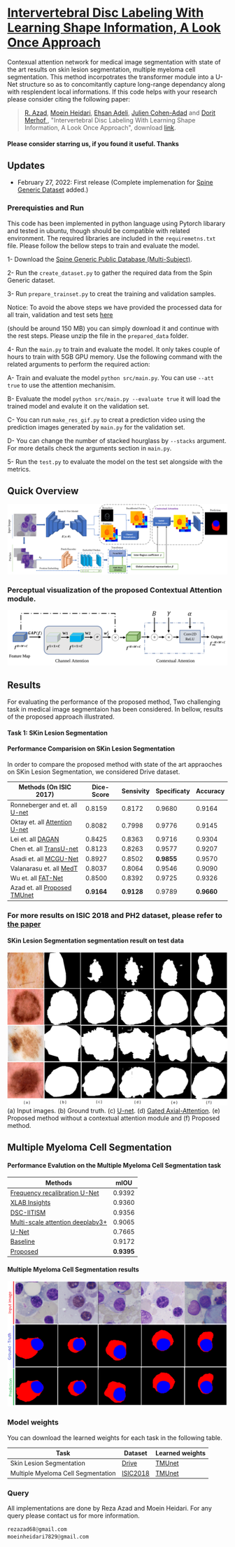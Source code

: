 # [Intervertebral Disc Labeling With Learning Shape Information, A Look Once Approach](http://openaccess.thecvf.com/content_ICCVW_2019/papers/VRMI/Azad_Bi-Directional_ConvLSTM_U-Net_with_Densley_Connected_Convolutions_ICCVW_2019_paper.pdf)

Contexual attention network for medical image segmentation with state of the art results on skin lesion segmentation, multiple myeloma cell segmentation. This method incorpotrates the transformer module into a U-Net structure so as to concomitantly capture long-range dependancy along with resplendent local informations.
If this code helps with your research please consider citing the following paper:
</br>
> [R. Azad](https://scholar.google.com/citations?hl=en&user=Qb5ildMAAAAJ&view_op=list_works&sortby=pubdate), [Moein Heidari](https://scholar.google.com/citations?hl=en&user=CUHdgPcAAAAJ&view_op=list_works&sortby=pubdate), [Ehsan Adeli](https://scholar.google.com/citations?user=7NX_J_cAAAAJ&hl=en), [Julien Cohen-Adad](https://scholar.google.com/citations?user=6cAZ028AAAAJ) and [Dorit Merhof
](https://scholar.google.com/citations?user=JH5HObAAAAAJ&sortby=pubdate), "Intervertebral Disc Labeling With Learning Shape Information, A Look Once Approach", download [link](https://arxiv.org/pdf/1909.00166.pdf).



#### Please consider starring us, if you found it useful. Thanks

## Updates
- February 27, 2022: First release (Complete implemenation for [Spine Generic Dataset](https://www.nature.com/articles/s41597-021-00941-8) added.)

### Prerequisties and Run

This code has been implemented in python language using Pytorch libarary and tested in ubuntu, though should be compatible with related environment. The required libraries are included in the `requiremetns.txt` file. Please follow the bellow steps to train and evaluate the model.

1- Download the [Spine Generic Public Database (Multi-Subject)](https://www.nature.com/articles/s41597-021-00941-8).

2- Run the `create_dataset.py` to gather the required data from the Spin Generic dataset.

3- Run `prepare_trainset.py` to creat the training and validation samples.

Notice: To avoid the above steps we have provided the processed data for all train, validation and test sets [here](https://drive.google.com/file/d/1z_mcIEoT_doyh_Hl53OaYWyplUel_-RT/view?usp=sharing) 

(should be around 150 MB) you can simply download it and continue with the rest steps. Please unzip the file in the `prepared_data` folder.

4- Run the `main.py` to train and evaluate the model. It only takes couple of hours to train with 5GB GPU memory. Use the following command with the related arguments to perform the required action:

A- Train and evaluate the model `python src/main.py`. You can use `--att true` to use the attention mechanisim.

B- Evaluate the model `python src/main.py --evaluate true` it will load the trained model and evalute it on the validation set.

C- You can run `make_res_gif.py` to creat a prediction video using the prediction images generated by `main.py` for the validation set.

D- You can change the number of stacked hourglass by `--stacks` argument. For more details check the arguments section in `main.py`.


5- Run the `test.py` to evaluate the model on the test set alongside with the metrics.





## Quick Overview
![Diagram of the proposed method](https://github.com/rezazad68/TMUnet/blob/main/Figures/Method%20(Main).png)

### Perceptual visualization of the proposed Contextual Attention module.
![Diagram of the proposed method](https://github.com/rezazad68/TMUnet/blob/main/Figures/Method%20(Submodule).png)


## Results
For evaluating the performance of the proposed method, Two challenging task in medical image segmentaion has been considered. In bellow, results of the proposed approach illustrated.
</br>
#### Task 1: SKin Lesion Segmentation


#### Performance Comparision on SKin Lesion Segmentation
In order to compare the proposed method with state of the art appraoches on SKin Lesion Segmentation, we considered Drive dataset.  

Methods (On ISIC 2017) |Dice-Score | Sensivity| Specificaty| Accuracy
------------ | -------------|----|-----------------|---- 
Ronneberger and et. all [U-net](https://arxiv.org/abs/1505.04597)       |0.8159	  |0.8172  |0.9680  |0.9164	  
Oktay et. all [Attention U-net](https://arxiv.org/abs/1804.03999)   |0.8082  |0.7998      |0.9776	  |0.9145
Lei et. all [DAGAN](https://www.sciencedirect.com/science/article/abs/pii/S1361841520300803)   |0.8425	  |0.8363       |0.9716	 |0.9304
Chen et. all [TransU-net](https://arxiv.org/abs/2102.04306)   |0.8123  |0.8263     |0.9577	  |0.9207
Asadi et. all [MCGU-Net](https://arxiv.org/abs/2003.05056)   |0.8927	  |	0.8502      |**0.9855**	  |0.9570	
Valanarasu et. all [MedT](https://arxiv.org/abs/2102.10662)   |0.8037	  |0.8064       |0.9546	  |0.9090
Wu et. all [FAT-Net](https://www.sciencedirect.com/science/article/abs/pii/S1361841521003728)   |0.8500	  |0.8392  |0.9725	  |0.9326
Azad et. all [Proposed TMUnet](https://github.com/rezazad68/TMUnet/edit/main/README.md)	  |**0.9164** 	| **0.9128**	|0.9789	  |**0.9660**
### For more results on ISIC 2018 and PH2 dataset, please refer to [the paper](https://arxiv.org/abs/1505.04597)


#### SKin Lesion Segmentation segmentation result on test data

![SKin Lesion Segmentation  result](https://github.com/rezazad68/TMUnet/blob/main/Figures/Skin%20lesion_segmentation.png)
(a) Input images. (b) Ground truth. (c) [U-net](https://arxiv.org/abs/2102.10662). (d) [Gated Axial-Attention](https://arxiv.org/abs/2102.10662). (e) Proposed method without a contextual attention module and (f) Proposed method.


## Multiple Myeloma Cell Segmentation

#### Performance Evalution on the Multiple Myeloma Cell Segmentation task

Methods | mIOU
------------ | -------------
[Frequency recalibration U-Net](https://openaccess.thecvf.com/content/ICCV2021W/CVAMD/papers/Azad_Deep_Frequency_Re-Calibration_U-Net_for_Medical_Image_Segmentation_ICCVW_2021_paper.pdf)	 |0.9392 
[XLAB Insights](https://arxiv.org/abs/2105.06238)	|0.9360
[DSC-IITISM](https://arxiv.org/abs/2105.06238)	|0.9356	  
[Multi-scale attention deeplabv3+](https://arxiv.org/abs/2105.06238)	 |0.9065	  
[U-Net](https://arxiv.org/abs/1505.04597)	  |0.7665
[Baseline](https://128.84.21.199/pdf/2003.05056.pdf)	  |0.9172
[Proposed](https://128.84.21.199/pdf/2003.05056.pdf)	  |**0.9395**



#### Multiple Myeloma Cell Segmentation results

![Multiple Myeloma Cell Segmentation result](https://github.com/rezazad68/TMUnet/blob/main/Figures/Cell_segmentation.png)

### Model weights
You can download the learned weights for each task in the following table. 

Task | Dataset |Learned weights
------------ | -------------|----
Skin Lesion Segmentation | [Drive](http://www.isi.uu.nl/Research/Databases/DRIVE/) |[TMUnet](https://drive.google.com/open?id=1_hpfspGGJcWyFcGLXkFUa4k1NdUyOSOb)
Multiple Myeloma Cell Segmentation | [ISIC2018](https://challenge.kitware.com/#phase/5abcb19a56357d0139260e53) |[TMUnet](https://drive.google.com/open?id=1EPRC-YmMk0AjHbdjoVy53jlSuweSbAHX)



### Query
All implementations are done by Reza Azad and Moein Heidari. For any query please contact us for more information.

```python
rezazad68@gmail.com
moeinheidari7829@gmail.com

```

